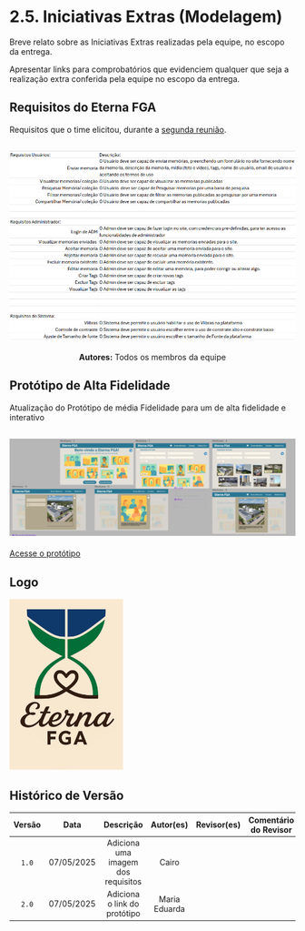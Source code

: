 # 2.5. Iniciativas Extras (Modelagem)

Breve relato sobre as Iniciativas Extras realizadas pela equipe, no escopo da entrega.

Apresentar links para comprobatórios que evidenciem qualquer que seja a realização extra conferida pela equipe no escopo da entrega.

## Requisitos do Eterna FGA

Requisitos que o time elicitou, durante a [segunda reunião](../Atas/ata_reuniao2.md).  

## ![Requisitos do Eterna FGA](../assets/requisitos.png)

<div style="text-align: center; margin-top: 10px;">
  <p><strong>Autores:</strong> Todos os membros da equipe</p>
</div>

## Protótipo de Alta Fidelidade

Atualização do Protótipo de média Fidelidade para um de alta fidelidade e interativo 
## ![Protótipo de Alta Fidelidade](../assets/Prototipo_alta_fidelidade.png)
[Acesse o protótipo](https://www.figma.com/proto/BpaXMm1LCLoZntohEHg65Q/Prot%C3%B3tipo-Eterna-FGA?node-id=3-30&t=OHQqMZTR3pjp8WwT-1&scaling=min-zoom&content-scaling=fixed&page-id=0%3A1&starting-point-node-id=3%3A30&show-proto-sidebar=1)

## Logo 
<img src="../assets/logo_prototipo.png" alt="Logo" width="200"/>

## Histórico de Versão

| Versão | Data | Descrição | Autor(es) | Revisor(es) | Comentário do Revisor |
| :-: | :-: | :-: | :-: | :-: | :-: |
| `1.0` | 07/05/2025  | Adiciona uma imagem dos requisitos | Cairo | | |
| `2.0` | 07/05/2025  | Adiciona o link do protótipo | Maria Eduarda | | |